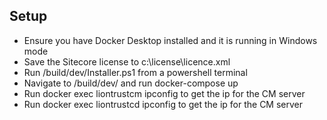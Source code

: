 ## Setup
* Ensure you have Docker Desktop installed and it is running in Windows mode
* Save the Sitecore license to c:\license\licence.xml
* Run /build/dev/Installer.ps1 from a powershell terminal
* Navigate to /build/dev/ and run docker-compose up
* Run  docker exec liontrustcm ipconfig to get the ip for the CM server
* Run  docker exec liontrustcd ipconfig to get the ip for the CM server